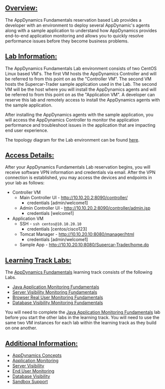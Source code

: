 
## <ins>Overview:</ins>

The AppDynamics Fundamentals reservation based Lab provides a developer with an environment to deploy several AppDynamic's agents along with a sample application to understand how AppDynamics provides end-to-end application monitoring and allows you to quickly resolve performance issues before they become business problems.


## <ins>Lab Information:</ins>

The AppDynamics Fundamentals Lab environment consists of two CentOS Linux based VM's.  The first VM hosts the AppDynamics Controller and will be referred to from this point on as the "Controller VM".  The second VM hosts the Supercar-Trader sample application used in the Lab.  The second VM will be the host where you will install the AppDynamics agents and will be referred to from this point on as the "Application VM". A developer can reserve this lab and remotely access to install the AppDynamics agents with the sample application.

After installing the AppDynamics agents with the sample application, you will access the AppDynamics Controller to monitor the application performance and troubleshoot issues in the application that are impacting end user experience.

The topology diagram for the Lab environment can be found [here](https://github.com/Appdynamics/DevNet-Labs/blob/master/labs/lab-sandbox-architecture.png).

## <ins>Access Details:</ins>

After your AppDynamics Fundamentals Lab reservation begins, you will receive software VPN information and credentials via email.  After the VPN connection is established, you may access the devices and endpoints in your lab as follows:

- Controller VM
  - Main Controller UI - http://10.10.20.2:8090/controller/
    - credentials [admin/welcome1]
  - Admin Controller UI - http://10.10.20.2:8090/controller/admin.jsp
    - credentials [welcome1]
- Application VM
  - SSH - ```ssh centos@10.10.20.10```
    - credentials [centos/cisco123]
  - Tomcat Manager - http://10.10.20.10:8080/manager/html
    - credentials [admin/welcome1]
  - Sample App - http://10.10.20.10:8080/Supercar-Trader/home.do


## <ins>Learning Track Labs:</ins>

The [AppDynamics Fundamentals](https://developer.cisco.com/learning/tracks/appd-fundamentals) learning track consists of the following Labs.

- [Java Application Monitoring Fundamentals](https://developer.cisco.com/learning/lab/fnd-01-appd-apm-java/step/1)
- [Server Visibility Monitoring Fundamentals](https://developer.cisco.com/learning/lab/fnd-02-appd-svm/step/1)
- [Browser Real User Monitoring Fundamentals](https://developer.cisco.com/learning/lab/fnd-03-appd-brum/step/1)
- [Database Visibility Monitoring Fundamentals](https://developer.cisco.com/learning/lab/fnd-04-appd-dbmon/step/1)

You will need to complete the [Java Application Monitoring Fundamentals](https://developer.cisco.com/learning/lab/fnd-01-appd-apm-java/step/1) lab before you start the other labs in the learning track.  You will need to use the same two VM instances for each lab within the learning track as they build on one another. 

## <ins>Additional Information:</ins>

 - [AppDynamics Concepts](https://docs.appdynamics.com/display/latest/AppDynamics+Concepts)
 - [Application Monitoring](https://docs.appdynamics.com/display/latest/Application+Monitoring)
 - [Server Visibility](https://docs.appdynamics.com/display/latest/Server+Visibility)
 - [End User Monitoring](https://docs.appdynamics.com/display/latest/End+User+Monitoring)
 - [Database Visibility](https://docs.appdynamics.com/display/latest/Database+Visibility)
 - [Sandbox Support](https://communities.cisco.com/community/developer/sandbox)

